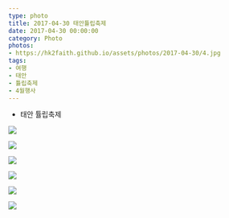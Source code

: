 ```yaml
---
type: photo
title: 2017-04-30 태안튤립축제
date: 2017-04-30 00:00:00
category: Photo
photos:
- https://hk2faith.github.io/assets/photos/2017-04-30/4.jpg
tags:
- 여행
- 태안
- 튤립축제
- 4월행사
---
```


* 태안 튤립축제

![](https://hk2faith.github.io/assets/photos/2017-04-30/2.jpg)

![](https://hk2faith.github.io/assets/photos/2017-04-30/5.jpg)

![](https://hk2faith.github.io/assets/photos/2017-04-30/6.jpg)

![](https://hk2faith.github.io/assets/photos/2017-04-30/1.jpg)

![](https://hk2faith.github.io/assets/photos/2017-04-30/3.jpg)

![](https://hk2faith.github.io/assets/photos/2017-04-30/7.jpg)

